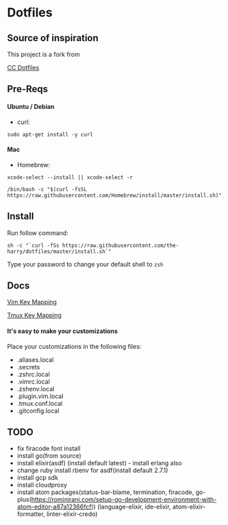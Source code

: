 # Dotfiles

## Source of inspiration

This project is a fork from

[CC Dotfiles](https://github.com/the-harry/dotfiles)

## Pre-Reqs

#### Ubuntu / Debian

* curl:

`sudo apt-get install -y curl`

#### Mac

* Homebrew:

`xcode-select --install || xcode-select -r`

`/bin/bash -c "$(curl -fsSL https://raw.githubusercontent.com/Homebrew/install/master/install.sh)"`

## Install

Run follow command:

```
sh -c "`curl -fSs https://raw.githubusercontent.com/the-harry/dotfiles/master/install.sh`"
```

Type your password to change your default shell to `zsh`

## Docs

[Vim Key Mapping](Vim.md)

[Tmux Key Mapping](Tmux.md)

#### It's easy to make your customizations

Place your customizations in the following files:

* .aliases.local
* .secrets
* .zshrc.local
* .vimrc.local
* .zshenv.local
* .plugin.vim.local
* .tmux.conf.local
* .gitconfig.local


## TODO

- fix firacode font install
- install go(from source)
- install elixir(asdf) (install default latest) - install erlang also
- change ruby install rbenv for asdf(install default 2.7.1)
- install gcp sdk
- install cloudproxy
- install atom packages(status-bar-blame, termination, firacode, go-plus(https://rominirani.com/setup-go-development-environment-with-atom-editor-a87a12366fcf)) (language-elixir, ide-elixir, atom-elixir-formatter, linter-elixir-credo)

